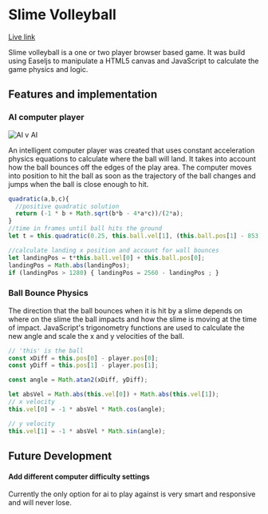 # Slime Volleyball
[Live link](https://mazuolas.github.io/slime-volleyball/)

Slime volleyball is a one or two player browser based game.  It was build using Easeljs to manipulate a HTML5 canvas and JavaScript to calculate the game physics and logic.

## Features and implementation

### AI computer player
![AI v AI](./docs/slime_ai.gif)

An intelligent computer player was created that uses constant acceleration physics equations to calculate where the ball will land. It takes into account how the ball bounces off the edges of the play area.  The computer moves into position to hit the ball as soon as the trajectory of the ball changes and jumps when the ball is close enough to hit.  

``` JavaScript
quadratic(a,b,c){
  //positive quadratic solution
  return (-1 * b + Math.sqrt(b*b - 4*a*c))/(2*a);
}
//time in frames until ball hits the ground
let t = this.quadratic(0.25, this.ball.vel[1], (this.ball.pos[1] - 853))

//calculate landing x position and account for wall bounces
let landingPos = t*this.ball.vel[0] + this.ball.pos[0];
landingPos = Math.abs(landingPos);
if (landingPos > 1280) { landingPos = 2560 - landingPos ; }
```


### Ball Bounce Physics

The direction that the ball bounces when it is hit by a slime depends on where on the slime the ball impacts and how the slime is moving at the time of impact.  JavaScript's trigonometry functions are used to calculate the new angle and scale the x and y velocities of the ball.

``` JavaScript
// 'this' is the ball
const xDiff = this.pos[0] - player.pos[0];
const yDiff = this.pos[1] - player.pos[1];

const angle = Math.atan2(xDiff, yDiff);

let absVel = Math.abs(this.vel[0]) + Math.abs(this.vel[1]);
// x velocity
this.vel[0] = -1 * absVel * Math.cos(angle);

// y velocity
this.vel[1] = -1 * absVel * Math.sin(angle);
```


## Future Development

#### Add different computer difficulty settings
Currently the only option for ai to play against is very smart and responsive and will never lose.  
